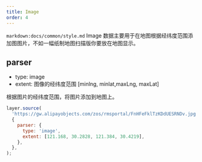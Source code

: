 ```yaml
---
title: Image
order: 4
---
```

`markdown:docs/common/style.md`
Image 数据主要用于在地图根据经纬度范围添加图图片，不如一幅纸制地图扫描版你要放在地图显示。

## parser

- type: image
- extent: 图像的经纬度范围 [minlng, minlat,maxLng, maxLat]

根据图片的经纬度范围，将图片添加到地图上。

```javascript
layer.source(
  'https://gw.alipayobjects.com/zos/rmsportal/FnHFeFklTzKDdUESRNDv.jpg',
  {
    parser: {
      type: 'image',
      extent: [121.168, 30.2828, 121.384, 30.4219],
    },
  },
);
```
